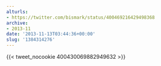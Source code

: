 ```yaml
---
alturls:
- https://twitter.com/bismark/status/400469216429498368
archive:
- 2013-11
date: '2013-11-13T03:44:36+00:00'
slug: '1384314276'
---
```


{{< tweet_nocookie 400430069882949632 >}}
